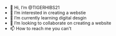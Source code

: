 - 👋 Hi, I’m @TIGERHIBS21
- 👀 I’m interested in creating a webstie 
- 🌱 I’m currently learning digital desgin 
- 💞️ I’m looking to collaborate on creating a website 
- 📫 How to reach me you can't 

<!---
TIGERHIBS21/TIGERHIBS21 is a ✨ special ✨ repository because its `README.md` (this file) appears on your GitHub profile.
You can click the Preview link to take a look at your changes.
--->
